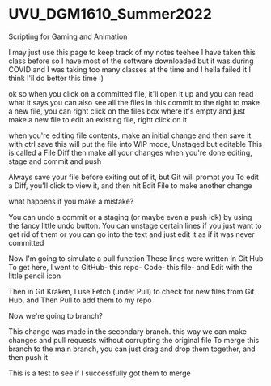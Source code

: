 # UVU_DGM1610_Summer2022
Scripting for Gaming and Animation

I may just use this page to keep track of my notes teehee
I have taken this class before so I have most of the software downloaded 
but it was during COVID and I was taking too many classes at the time and I hella failed it
I think I'll do better this time :)

ok so when you click on a committed file, it'll open it up and you can read what it says
you can also see all the files in this commit to the right
to make a new file, you can right click on the files box where it's empty and just make a new file
to edit an existing file, right click on it

when you're editing file contents, make an initial change and then save it with ctrl save
this will put the file into WIP mode, Unstaged but editable 
This is called a File Diff
then make all your changes 
when you're done editing, stage and commit and push

Always save your file before exiting out of it, but Git will prompt you
To edit a Diff, you'll click to view it, and then hit Edit File to make another change

what happens if you make a mistake?

You can undo a commit or a staging (or maybe even a push idk) by using the fancy little undo button. 
You can unstage certain lines if you just want to get rid of them
or you can go into the text and just edit it as if it was never committed

Now I'm going to simulate a pull function
These lines were written in Git Hub
To get here, I went to GitHub- this repo- Code- this file- and Edit with the little pencil icon

Then in Git Kraken, I use Fetch (under Pull) to check for new files from Git Hub, and Then Pull to add them to my repo

Now we're going to branch?

This change was made in the secondary branch. this way we can make changes and pull requests without corrupting the original file
To merge this branch to the main branch, you can just drag and drop them together, and then push it

This is a test to see if I successfully got them to merge
